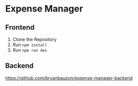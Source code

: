 # Expense Manager 

## Frontend
1. Clone the Repository
1. Run `npm install`
2. Run `npm run dev`

 ## Backend
 https://github.com/bryanbauzon/expense-manager-backend